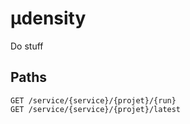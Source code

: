µdensity
========

Do stuff


Paths
-----

```
GET /service/{service}/{projet}/{run}
GET /service/{service}/{projet}/latest
``` 
